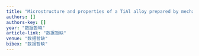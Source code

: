 ```yaml
---
title: "Microstructure and properties of a TiAl alloy prepared by mechanical milling and subsequent reactive sintering"
authors: []
authors-key: []
year: "数据暂缺"
article-link: "数据暂缺"
venue: "数据暂缺"
bibex: "数据暂缺"
---
```

